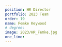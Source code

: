 ```yaml
---
position: HR Director
portfolio: 2023 Team
order: 19
name: Femke Keywood
# degree: 
image: 2023/HR_Femke.jpg
one_line:
---
```

